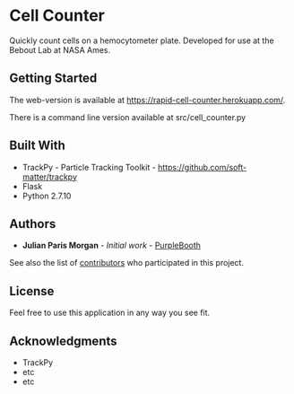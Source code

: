 # Cell Counter

Quickly count cells on a hemocytometer plate. Developed for use at the Bebout Lab at NASA Ames.

## Getting Started

The web-version is available at https://rapid-cell-counter.herokuapp.com/.

There is a command line version available at src/cell_counter.py

## Built With

* TrackPy - Particle Tracking Toolkit - https://github.com/soft-matter/trackpy
* Flask
* Python 2.7.10

## Authors

* **Julian Paris Morgan** - *Initial work* - [PurpleBooth](https://github.com/PurpleBooth)

See also the list of [contributors](https://github.com/your/project/contributors) who participated in this project.

## License

Feel free to use this application in any way you see fit.

## Acknowledgments

* TrackPy
* etc
* etc

